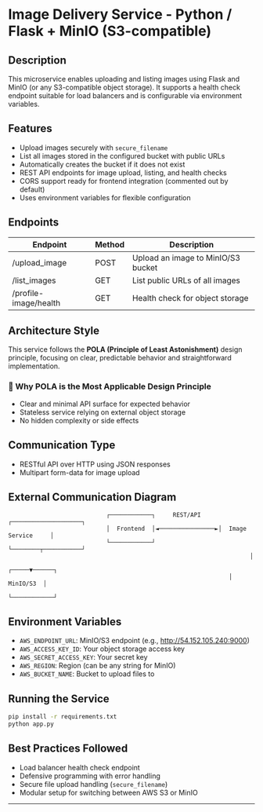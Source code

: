 # Image Delivery Service - Python / Flask + MinIO (S3-compatible)

## Description
This microservice enables uploading and listing images using Flask and MinIO (or any S3-compatible object storage). It supports a health check endpoint suitable for load balancers and is configurable via environment variables.

## Features
- Upload images securely with `secure_filename`
- List all images stored in the configured bucket with public URLs
- Automatically creates the bucket if it does not exist
- REST API endpoints for image upload, listing, and health checks
- CORS support ready for frontend integration (commented out by default)
- Uses environment variables for flexible configuration

## Endpoints
| Endpoint             | Method | Description                          |
|----------------------|--------|------------------------------------|
| /upload_image        | POST   | Upload an image to MinIO/S3 bucket |
| /list_images         | GET    | List public URLs of all images      |
| /profile-image/health| GET    | Health check for object storage     |

## Architecture Style
This service follows the **POLA (Principle of Least Astonishment)** design principle, focusing on clear, predictable behavior and straightforward implementation.

### 📌 Why POLA is the Most Applicable Design Principle
- Clear and minimal API surface for expected behavior
- Stateless service relying on external object storage
- No hidden complexity or side effects

## Communication Type
- RESTful API over HTTP using JSON responses
- Multipart form-data for image upload

## External Communication Diagram
```
                            ┌────────────┐     REST/API     ┌────────────────────┐
                            │  Frontend  │◄────────────────►│  Image Service     │
                            └────────────┘                  └────────┬───────────┘
                                                                     │
                                                               ┌─────▼──────┐
                                                               │  MinIO/S3  │
                                                               └────────────┘
```

## Environment Variables
- `AWS_ENDPOINT_URL`: MinIO/S3 endpoint (e.g., http://54.152.105.240:9000)
- `AWS_ACCESS_KEY_ID`: Your object storage access key
- `AWS_SECRET_ACCESS_KEY`: Your secret key
- `AWS_REGION`: Region (can be any string for MinIO)
- `AWS_BUCKET_NAME`: Bucket to upload files to

## Running the Service
```bash
pip install -r requirements.txt
python app.py
```

## Best Practices Followed
- Load balancer health check endpoint
- Defensive programming with error handling
- Secure file upload handling (`secure_filename`)
- Modular setup for switching between AWS S3 or MinIO
  
---
